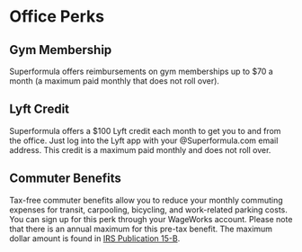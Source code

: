 # Office Perks

## Gym Membership

Superformula offers reimbursements on gym memberships up to $70 a month (a maximum paid monthly that does not roll over). 

## Lyft Credit

Superformula offers a $100 Lyft credit each month to get you to and from the office. Just log into the Lyft app with your @Superformula.com email address. This credit is a maximum paid monthly and does not roll over.

## Commuter Benefits

Tax-free commuter benefits allow you to reduce your monthly commuting expenses for transit, carpooling, bicycling, and work-related parking costs. You can sign up for this perk through your WageWorks account. Please note that there is an annual maximum for this pre-tax benefit. The maximum dollar amount is found in [IRS Publication 15-B](http://www.irs.gov/publications/p15b/ar02.html#en_US_2013_publink1000193740).
